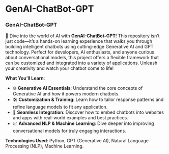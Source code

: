 # GenAI-ChatBot-GPT


### **GenAI-ChatBot-GPT**
🚀 Dive into the world of AI with **GenAI-ChatBot-GPT**! This repository isn’t just code—it’s a hands-on learning experience that walks you through building intelligent chatbots using cutting-edge Generative AI and GPT technology. Perfect for developers, AI enthusiasts, and anyone curious about conversational models, this project offers a flexible framework that can be customized and integrated into a variety of applications. Unleash your creativity and watch your chatbot come to life!

**What You’ll Learn**:
- 🌐 **Generative AI Essentials**: Understand the core concepts of Generative AI and how it powers modern chatbots.
- 🛠 **Customization & Training**: Learn how to tailor response patterns and refine language models to fit any application.
- 🔗 **Seamless Integration**: Discover how to embed chatbots into websites and apps with real-world examples and best practices.
- 📈 **Advanced NLP & Machine Learning**: Dive deeper into improving conversational models for truly engaging interactions.

**Technologies Used**: Python, GPT (Generative AI), Natural Language Processing (NLP), Machine Learning.


  
